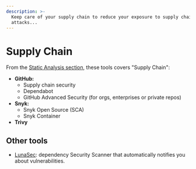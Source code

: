 ```yaml
---
description: >-
  Keep care of your supply chain to reduce your exposure to supply chain
  attacks...
---
```


# Supply Chain

From the [Static Analysis section](static-analysis.md), these tools covers "Supply Chain":

* **GitHub:**
  * Supply chain security
  * Dependabot
  * GitHub Advanced Security (for orgs, enterprises or private repos)
* **Snyk:**
  * Snyk Open Source (SCA)
  * Snyk Container
* **Trivy**

## Other tools

* [LunaSec](https://github.com/lunasec-io/lunasec): dependency Security Scanner that automatically notifies you about vulnerabilities.
